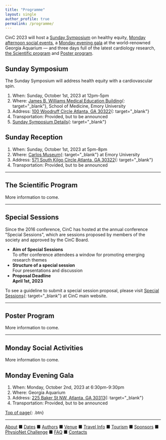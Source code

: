 ```yaml
---
title: "Programme"
layout: single
author_profile: true
permalink: /programme/
---
```

<a name="top"></a>

CinC 2023 will host a [Sunday Symposium](../programme/#sunday) on healthy equity, [Monday afternoon social events](../programme/#social), a [Monday evening gala](../programme/#gala) at the world-renowned Georgia Aquarium — and three days full of the latest cardiology research, [the Scientific program](../programme/#scientific) and [Poster program](../programme/#poster).

## <a name="sunday"></a>Sunday Symposium

The Sunday Symposium will address health equity with a cardiovascular spin.

1. When: Sunday, October 1st, 2023 at 12pm-5pm
2. Where: [James B. Williams Medical Education Building](https://www.med.emory.edu/about/location/directions/index.html){: target="_blank"}, School of Medicine, Emory University
3. Address: [100 Woodruff Circle Atlanta, GA 30322](https://goo.gl/maps/s3ojFmzesXYqnWjG7){: target="_blank"}
4. Transportation: Provided, but to be announced
5. [Sunday Symposium Details](https://cinc2023.github.io/assets/img/sunday_symposium.pdf){: target="_blank"}

## Sunday Reception

1. When: Sunday, October 1st, 2023 at 5pm-8pm
2. Where: [Carlos Museum](https://carlos.emory.edu/){: target="_blank"} at Emory University
3. Address: [571 South Kilgo Circle Atlanta, GA 30322](https://goo.gl/maps/199kRV6W3es9JHre7){: target="_blank"}
4. Transportation: Provided, but to be announced

---

## <a name="scientific"></a>The Scientific Program

More information to come.

---

## <a name="special"></a>Special Sessions
Since the 2016 conference, CinC has hosted at the annual conference "Special Sessions", which are sessions proposed by members of the society and approved by the CinC Board. 
- **Aim of Special Sessions**\
To offer conference attendees a window for promoting emerging research themes
- **Structure of a special session**\
Four presentations and discussion
- **Proposal Deadline**\
**April 1st, 2023**

To see a guideline to submit a special session proposal, please visit [Special Sessions](https://cinc.org/special-sessions-2/){: target="_blank"} at CinC main website.

---

## <a name="poster"></a>Poster Program
More information to come.

---

## <a name="social"></a>Monday Social Activities

More information to come.

## <a name="gala"></a>Monday Evening Gala

1. When: Monday, October 2nd, 2023 at 6:30pm-9:30pm
2. Where: Georgia Aquarium
3. Address: [225 Baker St NW, Atlanta, GA 30313](https://goo.gl/maps/WfdYNNkQCZUf5pgU6){: target="_blank"}
4. Transportation: Provided, but to be announced

[Top of page](#top){: .btn}

---

[About](../about/) &#9632; [Dates](../dates/) &#9632; [Authors](../authors) &#9632; [Venue](../venue/) &#9632; [Travel Info](../travel) &#9632; [Tourism](../tourism/) &#9632; [Sponsors](../sponsors/) &#9632; [PhysioNet Challenge](../challenge/) &#9632; [FAQ](../faq/) &#9632; [Contacts](../contact/)
